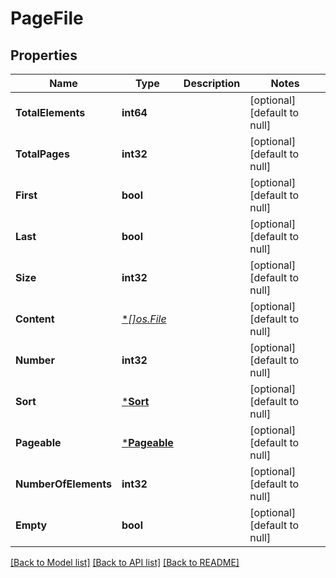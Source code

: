 # PageFile

## Properties
Name | Type | Description | Notes
------------ | ------------- | ------------- | -------------
**TotalElements** | **int64** |  | [optional] [default to null]
**TotalPages** | **int32** |  | [optional] [default to null]
**First** | **bool** |  | [optional] [default to null]
**Last** | **bool** |  | [optional] [default to null]
**Size** | **int32** |  | [optional] [default to null]
**Content** | [**[]*os.File**](*os.File.md) |  | [optional] [default to null]
**Number** | **int32** |  | [optional] [default to null]
**Sort** | [***Sort**](Sort.md) |  | [optional] [default to null]
**Pageable** | [***Pageable**](Pageable.md) |  | [optional] [default to null]
**NumberOfElements** | **int32** |  | [optional] [default to null]
**Empty** | **bool** |  | [optional] [default to null]

[[Back to Model list]](../README.md#documentation-for-models) [[Back to API list]](../README.md#documentation-for-api-endpoints) [[Back to README]](../README.md)

